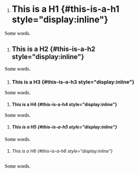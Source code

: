1.  <span>This is a H1</span> {#this-is-a-h1 style="display:inline"}
    =========================

<span
style="font-size:12pt;font-family:&quot;Times New Roman&quot;;color:#000000;font-weight:400">Some
words.</span>

1.  <span>This is a H2</span> {#this-is-a-h2 style="display:inline"}
    -------------------------

<span
style="font-size:12pt;font-family:&quot;Times New Roman&quot;;color:#000000;font-weight:400">Some
words.</span>

1.  ### <span>This is a H3</span> {#this-is-a-h3 style="display:inline"}

<span
style="font-size:12pt;font-family:&quot;Times New Roman&quot;;color:#000000;font-weight:400">Some
words.</span>

1.  #### <span>This is a H4</span> {#this-is-a-h4 style="display:inline"}

<span
style="font-size:12pt;font-family:&quot;Times New Roman&quot;;color:#000000;font-weight:400">Some
words.</span>

1.  ##### <span>This is a H5</span> {#this-is-a-h5 style="display:inline"}

<span
style="font-size:12pt;font-family:&quot;Times New Roman&quot;;color:#000000;font-weight:400">Some
words.</span>

1.  ###### <span>This is a H6</span> {#this-is-a-h6 style="display:inline"}

<span
style="font-size:12pt;font-family:&quot;Times New Roman&quot;;color:#000000;font-weight:400">Some
words.</span>

<div>

<span
style="font-size:12pt;font-family:&quot;Times New Roman&quot;;color:#000000;font-weight:400"> </span>

</div>
